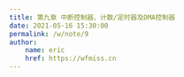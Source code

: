 ```yaml
---
title: 第九章 中断控制器、计数/定时器及DMA控制器
date: 2021-05-16 15:30:00
permalink: /w/note/9
author: 
    name: eric
    href: https://wfmiss.cn
---
```


